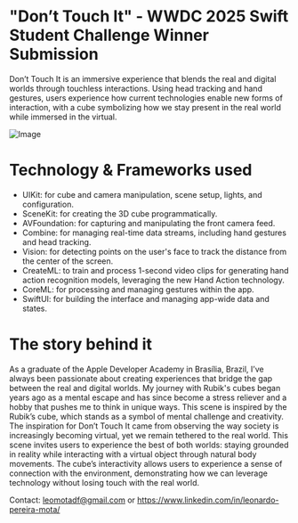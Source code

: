 # "Don’t Touch It" - WWDC 2025 Swift Student Challenge Winner Submission
Don’t Touch It is an immersive experience that blends the real and digital worlds through touchless interactions. Using head tracking and hand gestures, users experience how current technologies enable new forms of interaction, with a cube symbolizing how we stay present in the real world while immersed in the virtual.

![Image](https://github.com/user-attachments/assets/a294eaf2-cf01-49fa-8fbf-8eaf5fe826b9)

# Technology & Frameworks used
- UIKit: for cube and camera manipulation, scene setup, lights, and configuration.
- SceneKit: for creating the 3D cube programmatically.
- AVFoundation: for capturing and manipulating the front camera feed.
- Combine: for managing real-time data streams, including hand gestures and head tracking.
- Vision: for detecting points on the user's face to track the distance from the center of the screen.
- CreateML: to train and process 1-second video clips for generating hand action recognition models, leveraging the new Hand Action technology.
- CoreML: for processing and managing gestures within the app.
- SwiftUI: for building the interface and managing app-wide data and states.

# The story behind it
As a graduate of the Apple Developer Academy in Brasília, Brazil, I’ve always been passionate about creating experiences that bridge the gap between the real and digital worlds. My journey with Rubik's cubes began years ago as a mental escape and has since become a stress reliever and a hobby that pushes me to think in unique ways. This scene is inspired by the Rubik’s cube, which stands as a symbol of mental challenge and creativity.
The inspiration for Don’t Touch It came from observing the way society is increasingly becoming virtual, yet we remain tethered to the real world. This scene invites users to experience the best of both worlds: staying grounded in reality while interacting with a virtual object through natural body movements. The cube’s interactivity allows users to experience a sense of connection with the environment, demonstrating how we can leverage technology without losing touch with the real world.

Contact: leomotadf@gmail.com or https://www.linkedin.com/in/leonardo-pereira-mota/
